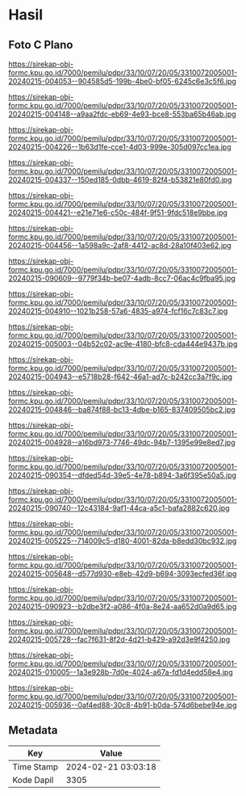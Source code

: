 # Hasil

## Foto C Plano

https://sirekap-obj-formc.kpu.go.id/7000/pemilu/pdpr/33/10/07/20/05/3310072005001-20240215-004053--904585d5-199b-4be0-bf05-6245c6e3c5f6.jpg

https://sirekap-obj-formc.kpu.go.id/7000/pemilu/pdpr/33/10/07/20/05/3310072005001-20240215-004148--a9aa2fdc-eb69-4e93-bce8-553ba65b46ab.jpg

https://sirekap-obj-formc.kpu.go.id/7000/pemilu/pdpr/33/10/07/20/05/3310072005001-20240215-004226--1b63d1fe-cce1-4d03-999e-305d097cc1ea.jpg

https://sirekap-obj-formc.kpu.go.id/7000/pemilu/pdpr/33/10/07/20/05/3310072005001-20240215-004337--150ed185-0dbb-4619-82f4-b53821e80fd0.jpg

https://sirekap-obj-formc.kpu.go.id/7000/pemilu/pdpr/33/10/07/20/05/3310072005001-20240215-004421--e21e71e6-c50c-484f-9f51-9fdc518e9bbe.jpg

https://sirekap-obj-formc.kpu.go.id/7000/pemilu/pdpr/33/10/07/20/05/3310072005001-20240215-004456--1a598a9c-2af8-4412-ac8d-28a10f403e62.jpg

https://sirekap-obj-formc.kpu.go.id/7000/pemilu/pdpr/33/10/07/20/05/3310072005001-20240215-090609--9779f34b-be07-4adb-8cc7-06ac4c9fba95.jpg

https://sirekap-obj-formc.kpu.go.id/7000/pemilu/pdpr/33/10/07/20/05/3310072005001-20240215-004910--1021b258-57a6-4835-a974-fcf16c7c83c7.jpg

https://sirekap-obj-formc.kpu.go.id/7000/pemilu/pdpr/33/10/07/20/05/3310072005001-20240215-005003--04b52c02-ac9e-4180-bfc8-cda444e9437b.jpg

https://sirekap-obj-formc.kpu.go.id/7000/pemilu/pdpr/33/10/07/20/05/3310072005001-20240215-004943--e5718b28-f642-46a1-ad7c-b242cc3a7f9c.jpg

https://sirekap-obj-formc.kpu.go.id/7000/pemilu/pdpr/33/10/07/20/05/3310072005001-20240215-004846--ba874f88-bc13-4dbe-b165-837409505bc2.jpg

https://sirekap-obj-formc.kpu.go.id/7000/pemilu/pdpr/33/10/07/20/05/3310072005001-20240215-004928--a16bd973-7746-49dc-94b7-1395e99e8ed7.jpg

https://sirekap-obj-formc.kpu.go.id/7000/pemilu/pdpr/33/10/07/20/05/3310072005001-20240215-090354--dfded54d-39e5-4e78-b894-3a6f395e50a5.jpg

https://sirekap-obj-formc.kpu.go.id/7000/pemilu/pdpr/33/10/07/20/05/3310072005001-20240215-090740--12c43184-9af1-44ca-a5c1-bafa2882c620.jpg

https://sirekap-obj-formc.kpu.go.id/7000/pemilu/pdpr/33/10/07/20/05/3310072005001-20240215-005225--714009c5-d180-4001-82da-b8edd30bc932.jpg

https://sirekap-obj-formc.kpu.go.id/7000/pemilu/pdpr/33/10/07/20/05/3310072005001-20240215-005648--d577d930-e8eb-42d9-b694-3093ecfed36f.jpg

https://sirekap-obj-formc.kpu.go.id/7000/pemilu/pdpr/33/10/07/20/05/3310072005001-20240215-090923--b2dbe3f2-a086-4f0a-8e24-aa652d0a9d65.jpg

https://sirekap-obj-formc.kpu.go.id/7000/pemilu/pdpr/33/10/07/20/05/3310072005001-20240215-005728--fac7f631-8f2d-4d21-b429-a92d3e9f4250.jpg

https://sirekap-obj-formc.kpu.go.id/7000/pemilu/pdpr/33/10/07/20/05/3310072005001-20240215-010005--1a3e928b-7d0e-4024-a67a-fd1d4edd58e4.jpg

https://sirekap-obj-formc.kpu.go.id/7000/pemilu/pdpr/33/10/07/20/05/3310072005001-20240215-005936--0af4ed88-30c8-4b91-b0da-574d6bebe94e.jpg


## Metadata

| Key        | Value               |
| ---------- | ------------------- |
| Time Stamp | 2024-02-21 03:03:18 |
| Kode Dapil | 3305                |




